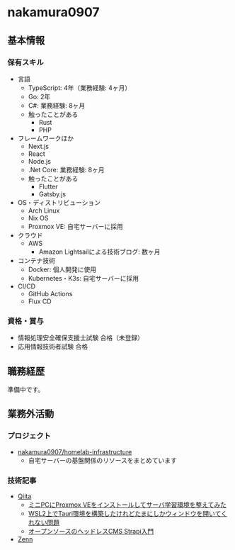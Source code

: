 # nakamura0907

## 基本情報

### 保有スキル

- 言語
  - TypeScript: 4年（業務経験: 4ヶ月）
  - Go: 2年
  - C#: 業務経験: 8ヶ月
  - 触ったことがある
    - Rust
    - PHP
- フレームワークほか
  - Next.js
  - React
  - Node.js
  - .Net Core: 業務経験: 8ヶ月
  - 触ったことがある
    - Flutter
    - Gatsby.js
- OS・ディストリビューション
  - Arch Linux
  - Nix OS
  - Proxmox VE: 自宅サーバーに採用
- クラウド
  - AWS
    - Amazon Lightsailによる技術ブログ: 数ヶ月
- コンテナ技術
  - Docker: 個人開発に使用
  - Kubernetes・K3s: 自宅サーバーに採用
- CI/CD
  - GitHub Actions
  - Flux CD

### 資格・賞与

- 情報処理安全確保支援士試験 合格（未登録）
- 応用情報技術者試験 合格

## 職務経歴

準備中です。

## 業務外活動

### プロジェクト

- [nakamura0907/homelab-infrastructure](https://github.com/nakamura0907/homelab-infrastructure)
  - 自宅サーバーの基盤関係のリソースをまとめています

### 技術記事

- [Qiita](https://qiita.com/nakamura0907)
  - [ミニPCにProxmox VEをインストールしてサーバ学習環境を整えてみた](https://qiita.com/nakamura0907/items/45eac6a0e10f9b969192)
  - [WSL2上でTauri環境を構築したけれどたまにしかウィンドウを開いてくれない問題](https://qiita.com/nakamura0907/items/cb769b3a094a6d2e87c0)
  - [オープンソースのヘッドレスCMS Strapi入門](https://qiita.com/nakamura0907/items/a8f564add089e0d60438)
- [Zenn](https://zenn.dev/nakamura0907)
